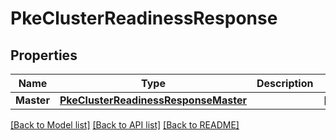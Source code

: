 # PkeClusterReadinessResponse

## Properties
Name | Type | Description | Notes
------------ | ------------- | ------------- | -------------
**Master** | [**PkeClusterReadinessResponseMaster**](PKEClusterReadinessResponse_master.md) |  | [optional] 

[[Back to Model list]](../README.md#documentation-for-models) [[Back to API list]](../README.md#documentation-for-api-endpoints) [[Back to README]](../README.md)


